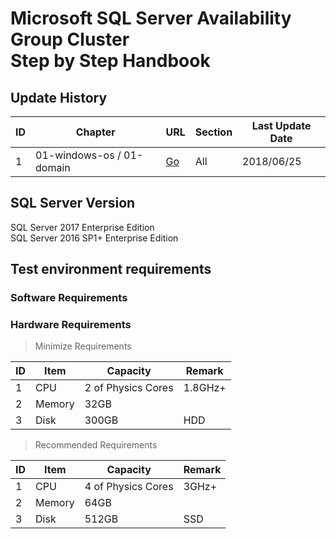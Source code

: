 # Microsoft SQL Server Availability Group Cluster<br/>Step by Step Handbook

## Update History
| ID | Chapter | URL | Section | Last Update Date |
| --- | --- | --- | --- | --- |
| 1 | 01-windows-os / 01-domain | [Go](https://github.com/datalionheart/mssqlcls/tree/master/01-windows-os/01-domain) | All | 2018/06/25 |

## SQL Server Version
SQL Server 2017 Enterprise Edition<br/>
SQL Server 2016 SP1+ Enterprise Edition

## Test environment requirements
### Software Requirements


### Hardware Requirements
> Minimize Requirements

| ID | Item | Capacity | Remark |
| --- | --- | --- | --- |
| 1 | CPU | 2 of Physics Cores | 1.8GHz+ |
| 2 | Memory | 32GB | |
| 3 | Disk | 300GB | HDD |

> Recommended Requirements

| ID | Item | Capacity | Remark |
| --- | --- | --- | --- |
| 1 | CPU | 4 of Physics Cores | 3GHz+ |
| 2 | Memory | 64GB | |
| 3 | Disk | 512GB | SSD |